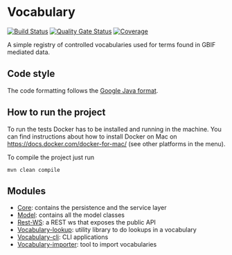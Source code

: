 # Vocabulary

[![Build Status](https://builds.gbif.org/job/vocabulary/job/master/badge/icon)](https://builds.gbif.org/job/vocabulary/job/master/)
[![Quality Gate Status](https://sonar.gbif.org/api/project_badges/measure?project=org.gbif.vocabulary%3Avocabulary-parent&metric=alert_status&token=sqb_73699e1c05e321fd451545b47ae6b3fcbd06046b)](https://sonar.gbif.org/dashboard?id=org.gbif.vocabulary%3Avocabulary-parent)
[![Coverage](https://sonar.gbif.org/api/project_badges/measure?project=org.gbif.vocabulary%3Avocabulary-parent&metric=coverage&token=sqb_73699e1c05e321fd451545b47ae6b3fcbd06046b)](https://sonar.gbif.org/dashboard?id=org.gbif.vocabulary%3Avocabulary-parent)

A simple registry of controlled vocabularies used for terms found in GBIF mediated data.

## Code style
The code formatting follows the [Google Java format](https://github.com/google/google-java-format).

## How to run the project

To run the tests Docker has to be installed and running in the machine. You can find instructions about how to install 
Docker on Mac on https://docs.docker.com/docker-for-mac/ (see other platforms in the menu).

To compile the project just run 
```
mvn clean compile
```

## Modules

- [Core](core/README.md): contains the persistence and the service layer
- [Model](model/README.md): contains all the model classes
- [Rest-WS](vocabulary-rest-ws/README.md): a REST ws that exposes the public API
- [Vocabulary-lookup](vocabulary-lookup/README.md): utility library to do lookups in a vocabulary
- [Vocabulary-cli](vocabulary-cli/README.md): CLI applications
- [Vocabulary-importer](vocabulary-importer/README.md): tool to import vocabularies
